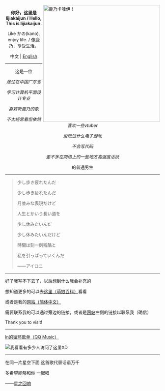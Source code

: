<img align="right" src="https://cdn.jsdelivr.net/gh/lijiajunljj/lijiajunljj/kanokawaii.jpg"  width='380px' alt="鹿乃卡哇伊！">

<p align="center"><b>你好，这里是lijiakaijun / Hello, This is lijiakaijun.</b></p>

<p align="center">Like かの(kano), enjoy life. / 像鹿乃，享受生活。</a></p>

<p align="center">中文 | <a href="https://github.com/lijiajunljj/lijiajunljj/blob/master/README(en).md">English</a></p>

---

<p align="center">这是一位</p>
<p align="center"><i>居住在中国广东省</i></p>
<p align="center"><i>学习计算机平面设计专业</i></p>
<p align="center"><i>喜欢听鹿乃的歌</i></p>
<p align="center"><i>不太经常看但依然喜欢一些vtuber</i></p>
<p align="center"><i>没玩过什么电子游戏</i></p>
<p align="center"><i>不会写代码</i></p>
<p align="center"><i>差不多在网络上的一些地方高强度活跃</i></p>
<p align="center">的普通男生</p>

  
---

> 少し歩き疲れたんだ
>
>少し歩き疲れたんだ
>
>月並みな表現だけど
>
>人生とかいう長い道を
>
>少し休みたいんだ
>
>少し休みたいんだけど
>
>時間は刻一刻残酷と
>
>私を引っぱっていくんだ
>
>——アイロニ

---

好了我写不下去了，以后想到什么我会补充的

想知道更多的可以去[这里（萌娘百科）](https://zh.moegirl.org.cn/User:Lijiakiajun)看看

或者是我的[网站（简体中文）](https://blog.lijiakaijun.cyou)

需要联系我的可以通过旁边的链接，或者是[网站](https://blog.lijiakaijun.cyou)左侧的链接以联系我（确信）

Thank you to visit!

---

[ln的循环歌单（QQ Music）](https://y.qq.com/n/ryqq/playlist/7472299373)
<!--仓库本身也有东西访问的w-->
![我看看有多少人访问了这里XD](https://count.getloli.com/get/@lijiakaijun)

---

在同一片星空下面 这首歌代替话语万千

多希望能够和你 一起唱

——[星之回响](https://www.bilibili.com/video/av78978587)
